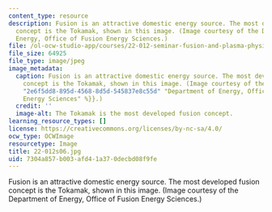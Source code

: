 ```yaml
---
content_type: resource
description: Fusion is an attractive domestic energy source. The most developed fusion
  concept is the Tokamak, shown in this image. (Image courtesy of the Department of
  Energy, Office of Fusion Energy Sciences.)
file: /ol-ocw-studio-app/courses/22-012-seminar-fusion-and-plasma-physics-spring-2006/7304a857b003afd41a370decbd08f9fe_22-012s06.jpg
file_size: 64925
file_type: image/jpeg
image_metadata:
  caption: Fusion is an attractive domestic energy source. The most developed fusion
    concept is the Tokamak, shown in this image. (Image courtesy of the {{% resource_link
    "2e6f5dd8-895d-4568-8d5d-545837e8c55d" "Department of Energy, Office of Fusion
    Energy Sciences" %}}.)
  credit: ''
  image-alt: The Tokamak is the most developed fusion concept.
learning_resource_types: []
license: https://creativecommons.org/licenses/by-nc-sa/4.0/
ocw_type: OCWImage
resourcetype: Image
title: 22-012s06.jpg
uid: 7304a857-b003-afd4-1a37-0decbd08f9fe
---
```

Fusion is an attractive domestic energy source. The most developed fusion concept is the Tokamak, shown in this image. (Image courtesy of the Department of Energy, Office of Fusion Energy Sciences.)
